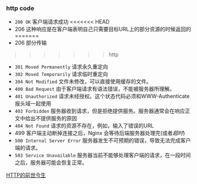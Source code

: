 ### http code

- `200 OK` 客户端请求成功
<<<<<<< HEAD
- 206 这种响应是在客户端表明自己只需要目标URL上的部分资源的时候返回的
=======
- 206 部分传输
>>>>>>> http
- `301 Moved Permanently` 请求永久重定向
- `302 Moved Temporarily` 请求临时重定向
- `304 Not Modified` 文件未修改，可以直接使用缓存的文件。
- `400 Bad Request` 由于客户端请求有语法错误，不能被服务器所理解。
- `401 Unauthorized` 请求未经授权。这个状态代码必须和WWW-Authenticate报头域一起使用
- `403 Forbidden` 服务器收到请求，但是拒绝提供服务。服务器通常会在响应正文中给出不提供服务的原因
- `404 Not Found` 请求的资源不存在，例如，输入了错误的URL
- 499  客户端主动断掉连接之后，Nginx 会等待后端服务器处理完(或者*超时*)
- `500 Internal Server Error` 服务器发生不可预期的错误，导致无法完成客户端的请求。
- `503 Service Unavailable` 服务器当前不能够处理客户端的请求，在一段时间之后，服务器可能会恢复正常。









[HTTP的前世今生](https://coolshell.cn/articles/19840.html)

